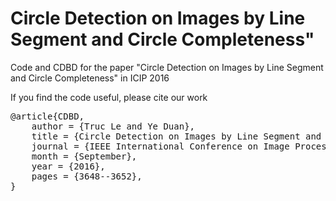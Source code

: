 # Circle Detection on Images by Line Segment and Circle Completeness"

Code and CDBD for the paper "Circle Detection on Images by Line Segment and Circle Completeness" in ICIP 2016

If you find the code useful, please cite our work <br />
<pre>
@article{CDBD,
	author = {Truc Le and Ye Duan},
	title = {Circle Detection on Images by Line Segment and Circle Completeness},
	journal = {IEEE International Conference on Image Processing (ICIP)},
	month = {September},
	year = {2016},
	pages = {3648--3652},
}
</pre>
